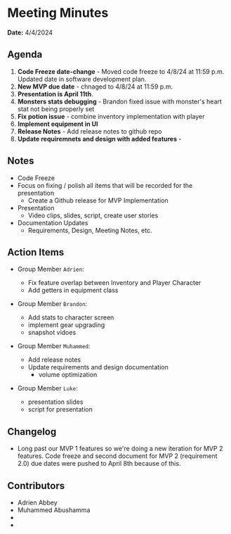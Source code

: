 # Meeting Minutes
**Date:** 4/4/2024

## Agenda
1. **Code Freeze date-change** - Moved code freeze to 4/8/24 at 11:59 p.m. Updated date in software development plan.
2. **New MVP due date** - chnaged to 4/8/24 at 11:59 p.m.
3. **Presentation is April 11th**.
4.  **Monsters stats debugging** - Brandon fixed issue with monster's heart stat not being properly set
5.  **Fix potion issue** - combine inventory implementation with player
6.  **Implement equipment in UI** 
7.  **Release Notes** - Add release notes to github repo
8.  **Update requiremnets and design with added features** - 

## Notes
- Code Freeze
- Focus on fixing / polish all items that will be recorded for the presentation
	- Create a Github release for MVP Implementation
- Presentation
	- Video clips, slides, script, create user stories
- Documentation Updates
	- Requirements, Design, Meeting Notes, etc.

## Action Items
* Group Member `Adrien`:
	- Fix feature overlap between Inventory and Player Character
	- Add getters in equipment class
* Group Member `Brandon`:
	- Add stats to character screen
	- implement gear upgrading
 	- snapshot vidoes	 

* Group Member `Muhammed`:
 	- Add release notes
 	- Update requirements and design documentation
    	- volume optimization

* Group Member `Luke`:
	- presentation slides
	- script for presentation
	


## Changelog
*  Long past our MVP 1 features so we're doing a new iteration for MVP 2 features. Code freeze and second document for MVP 2 (requirement 2.0) due dates were pushed to April 8th because of this. 


## Contributors
* Adrien Abbey
* Muhammed Abushamma
*
*

